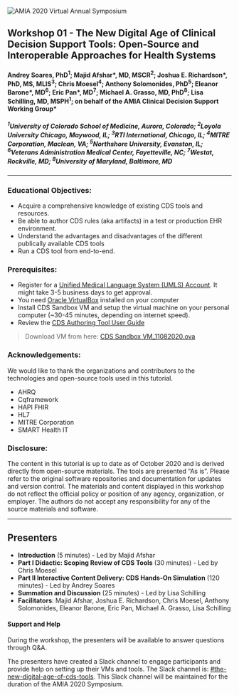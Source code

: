 ![AMIA 2020 Virtual Annual Symposium](https://www.amia.org/sites/default/files/AMIA%202020%20Virtual%20Annual%20Symposium_Webpage%20header_1172x240.jpg)
## Workshop 01 - The New Digital Age of Clinical Decision Support Tools: Open-Source and Interoperable Approaches for Health Systems
#### Andrey Soares, PhD<sup>1</sup>; Majid Afshar*, MD, MSCR<sup>2</sup>; Joshua E. Richardson*, PhD, MS, MLIS<sup>3</sup>; Chris Moesel<sup>4</sup>; Anthony Solomonides, PhD<sup>5</sup>; Eleanor Barone*, MD<sup>6</sup>; Eric Pan*, MD<sup>7</sup>; Michael A. Grasso, MD, PhD<sup>8</sup>; Lisa Schilling, MD, MSPH<sup>1</sup>; on behalf of the AMIA Clinical Decision Support Working Group*
##### <sup>1</sup>University of Colorado School of Medicine, Aurora, Colorado; <sup>2</sup>Loyola University Chicago, Maywood, IL; <sup>3</sup>RTI International, Chicago, IL; <sup>4</sup>MITRE Corporation, Maclean, VA; <sup>5</sup>Northshore University, Evanston, IL; <sup>6</sup>Veterans Administration Medical Center, Fayetteville, NC; <sup>7</sup>Westat, Rockville, MD; <sup>8</sup>University of Maryland, Baltimore, MD

<hr>
 
### Educational Objectives:
- Acquire a comprehensive knowledge of existing CDS tools and resources.
- Be able to author CDS rules (aka artifacts)  in a test or production EHR environment.
- Understand the advantages and disadvantages of the different publically available CDS tools
- Run a CDS tool from end-to-end.
### Prerequisites:
- Register for a [Unified Medical Language System (UMLS) Account](https://uts.nlm.nih.gov//license.html). It might take 3-5 business days to get approval.
- You need [Oracle VirtualBox](https://www.virtualbox.org/) installed on your computer
- Install CDS Sandbox VM and setup the virtual machine on your personal computer (~30-45 minutes, depending on internet speed). 
- Review the [CDS Authoring Tool User Guide](https://cds.ahrq.gov/authoring/documentation)

> Download VM from here: [CDS Sandbox VM_11082020.ova](https://ucdenver.egnyte.com/dl/oO09Ok3CgA)

### Acknowledgements:
We would like to thank the organizations and contributors to the technologies and open-source tools used in this tutorial. 
- AHRQ 
- Cqframework
- HAPI FHIR
- HL7
- MITRE Corporation
- SMART Health IT
### Disclosure: 
The content in this tutorial is up to date as of October 2020 and is derived directly from open-source materials. The tools are presented “As is”. Please refer to the original software repositories and documentation for updates and version control. The materials and content displayed in this workshop do not reflect the official policy or position of any agency, organization, or employer. The authors do not accept any responsibility for any of the source materials and software. 

<hr>

## Presenters
- **Introduction** (5 minutes) - Led by Majid Afshar
- **Part I Didactic: Scoping Review of CDS Tools** (30 minutes) - Led by Chris Moesel 
- **Part II Interactive Content Delivery: CDS Hands-On Simulation** (120 minutes) - Led by Andrey Soares
- **Summation and Discussion** (25 minutes) - Led by Lisa Schilling
- **Facilitators**: Majid Afshar, Joshua E. Richardson, Chris Moesel, Anthony Solomonides, Eleanor Barone, Eric Pan, Michael A. Grasso, Lisa Schilling

#### Support and Help
During the workshop, the presenters will be available to answer questions through Q&A.

The presenters have created a Slack channel to engage participants and provide help on setting up their VMs and tools. 
The Slack channel is: [#the-new-digital-age-of-cds-tools](https://amia2020cdsto-wg54713.slack.com). This Slack channel will be maintained for the duration of the AMIA 2020 Symposium.
